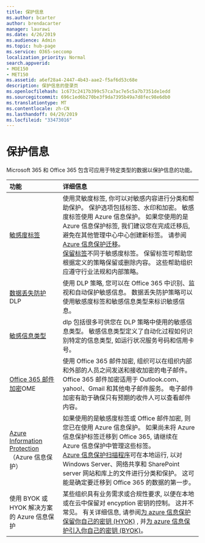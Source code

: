 ```yaml
---
title: 保护信息
ms.author: bcarter
author: brendacarter
manager: laurawi
ms.date: 4/26/2019
ms.audience: Admin
ms.topic: hub-page
ms.service: O365-seccomp
localization_priority: Normal
search.appverid:
- MOE150
- MET150
ms.assetid: a6ef28a4-2447-4b43-aae2-f5af6d53c68e
description: 保护信息的登录页
ms.openlocfilehash: 1c673c2417b399c57ca7ac7e5c5a7b7351de1edd
ms.sourcegitcommit: 696c1ed6b270be3f9da7395b49a7d8fec98e6db0
ms.translationtype: MT
ms.contentlocale: zh-CN
ms.lasthandoff: 04/29/2019
ms.locfileid: "33473016"
---
```

# <a name="protect-information"></a>保护信息

Microsoft 365 和 Office 365 包含可应用于特定类型的数据以保护信息的功能。 


|**功能**|**详细信息**|
|:-----|:-----|
|[敏感度标签](sensitivity-labels.md) <br/> |使用灵敏度标签, 你可以对敏感内容进行分类和帮助保护。 保护选项包括标签、水印和加密。 敏感度标签使用 Azure 信息保护。 如果您使用的是 Azure 信息保护标签, 我们建议您在完成迁移后, 避免在其他管理中心中心创建新标签。 请参阅[Azure 信息保护迁移](https://docs.microsoft.com/en-us/azure/information-protection/configure-policy-migrate-labels)。 <br/> [保留标签](retention-policies.md)不同于敏感度标签。 保留标签可帮助您根据定义的策略保留或删除内容。 这些帮助组织应遵守行业法规和内部策略。|
|[数据丢失防护](data-loss-prevention-policies.md)DLP  <br/> |使用 DLP 策略, 您可以在 Office 365 中识别、监视和自动保护敏感信息。 数据丢失防护策略可以使用敏感度标签和敏感信息类型来标识敏感信息。 <br/> |
|[敏感信息类型](what-the-sensitive-information-types-look-for.md)  <br/> |dlp 包括很多可供您在 DLP 策略中使用的敏感信息类型。 敏感信息类型定义了自动化过程如何识别特定的信息类型, 如运行状况服务号码和信用卡号。   <br/> |
|[Office 365 邮件加密](ome.md)OME  <br/> |使用 Office 365 邮件加密, 组织可以在组织内部和外部的人员之间发送和接收加密的电子邮件。 Office 365 邮件加密适用于 Outlook.com、yahoo!、Gmail 和其他电子邮件服务。 电子邮件加密有助于确保只有预期的收件人可以查看邮件内容。  <br/> |
|[Azure Information Protection](https://docs.microsoft.com/en-us/azure/information-protection/)（Azure 信息保护）<br/> |如果使用的是敏感度标签或 Office 邮件加密, 则您已在使用 Azure 信息保护。 如果尚未将 Azure 信息保护标签迁移到 Office 365, 请继续在 Azure 信息保护中管理这些标签。  <br/>[Azure 信息保护扫描程序](https://docs.microsoft.com/en-us/azure/information-protection/deploy-aip-scanner)可在本地运行, 以对 Windows Server、网络共享和 SharePoint server 网站和库上的文件进行分类和保护。 这可能是确定要迁移到 Office 365 的数据的第一步。
|使用 BYOK 或 HYOK 解决方案的 Azure 信息保护 <br/> |某些组织具有业务需求或合规性要求, 以便在本地或在云中保留对 encyption 密钥的控制。 这并不常见。 有关详细信息, 请参阅[为 azure 信息保护保留你自己的密钥 (HYOK)](https://docs.microsoft.com/en-us/azure/information-protection/configure-adrms-restrictions) , 并[为 azure 信息保护引入你自己的密钥 (BYOK)](https://docs.microsoft.com/en-us/azure/information-protection/byok-price-restrictions)。 <br/> |
    

